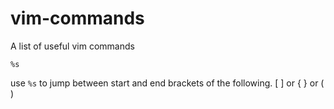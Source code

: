 # vim-commands
A list of useful vim commands

```
%s
```
use `%s` to jump between start and end brackets of the following. [ ] or { } or ( )
